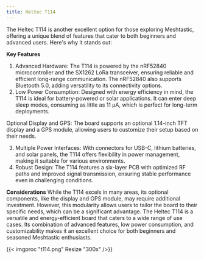 ```yaml
---
title: Heltec T114
---
```


The Heltec T114 is another excellent option for those exploring Meshtastic, offering a unique blend of features that cater to both beginners and advanced users. Here's why it stands out:

**Key Features**

1. Advanced Hardware: The T114 is powered by the nRF52840 microcontroller and the SX1262 LoRa transceiver, ensuring reliable and efficient long-range communication. The nRF52840 also supports Bluetooth 5.0, adding versatility to its connectivity options.
2. Low Power Consumption: Designed with energy efficiency in mind, the T114 is ideal for battery-powered or solar applications. It can enter deep sleep modes, consuming as little as 11 µA, which is perfect for long-term deployments.

Optional Display and GPS: The board supports an optional 1.14-inch TFT display and a GPS module, allowing users to customize their setup based on their needs.

3. Multiple Power Interfaces: With connectors for USB-C, lithium batteries, and solar panels, the T114 offers flexibility in power management, making it suitable for various environments.
4. Robust Design: The T114 features a six-layer PCB with optimized RF paths and improved signal transmission, ensuring stable performance even in challenging conditions.

**Considerations**
While the T114 excels in many areas, its optional components, like the display and GPS module, may require additional investment. However, this modularity allows users to tailor the board to their specific needs, which can be a significant advantage. The Heltec T114 is a versatile and energy-efficient board that caters to a wide range of use cases. Its combination of advanced features, low power consumption, and customizability makes it an excellent choice for both beginners and seasoned Meshtastic enthusiasts.

{{< imgproc "t114.png" Resize "300x" />}}
